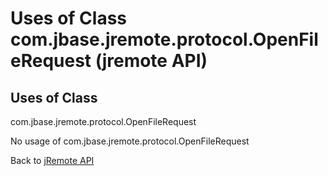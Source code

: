 # Uses of Class com.jbase.jremote.protocol.OpenFileRequest (jremote API)

<PageHeader />

## Uses of Class
com.jbase.jremote.protocol.OpenFileRequest

No usage of com.jbase.jremote.protocol.OpenFileRequest

Back to [jRemote API](../../../../jremote-api/README.md)

  
<PageFooter />
